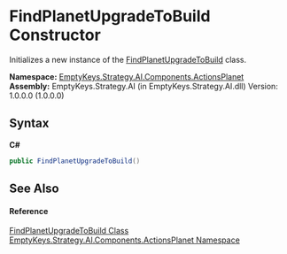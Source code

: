 # FindPlanetUpgradeToBuild Constructor 
 

Initializes a new instance of the <a href="T_EmptyKeys_Strategy_AI_Components_ActionsPlanet_FindPlanetUpgradeToBuild">FindPlanetUpgradeToBuild</a> class.

**Namespace:**&nbsp;<a href="N_EmptyKeys_Strategy_AI_Components_ActionsPlanet">EmptyKeys.Strategy.AI.Components.ActionsPlanet</a><br />**Assembly:**&nbsp;EmptyKeys.Strategy.AI (in EmptyKeys.Strategy.AI.dll) Version: 1.0.0.0 (1.0.0.0)

## Syntax

**C#**<br />
``` C#
public FindPlanetUpgradeToBuild()
```


## See Also


#### Reference
<a href="T_EmptyKeys_Strategy_AI_Components_ActionsPlanet_FindPlanetUpgradeToBuild">FindPlanetUpgradeToBuild Class</a><br /><a href="N_EmptyKeys_Strategy_AI_Components_ActionsPlanet">EmptyKeys.Strategy.AI.Components.ActionsPlanet Namespace</a><br />